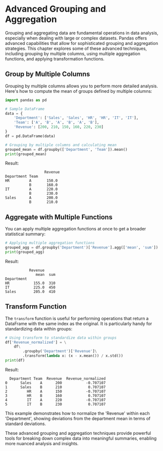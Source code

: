 
# Advanced Grouping and Aggregation

Grouping and aggregating data are fundamental operations in data analysis, especially when dealing with large or complex datasets. Pandas offers advanced capabilities that allow for sophisticated grouping and aggregation strategies. This chapter explores some of these advanced techniques, including grouping by multiple columns, using multiple aggregation functions, and applying transformation functions.

## Group by Multiple Columns

Grouping by multiple columns allows you to perform more detailed analysis. Here's how to compute the mean of groups defined by multiple columns:

```python
import pandas as pd

# Sample DataFrame
data = {
    'Department': ['Sales', 'Sales', 'HR', 'HR', 'IT', 'IT'],
    'Team': ['A', 'B', 'A', 'B', 'A', 'B'],
    'Revenue': [200, 210, 150, 160, 220, 230]
}
df = pd.DataFrame(data)

# Grouping by multiple columns and calculating mean
grouped_mean = df.groupby(['Department', 'Team']).mean()
print(grouped_mean)
```

Result:

```plaintext
                  Revenue
Department Team
HR         A       150.0
           B       160.0
IT         A       220.0
           B       230.0
Sales      A       200.0
           B       210.0
```

## Aggregate with Multiple Functions

You can apply multiple aggregation functions at once to get a broader statistical summary:

```python
# Applying multiple aggregation functions
grouped_agg = df.groupby('Department')['Revenue'].agg(['mean', 'sum'])
print(grouped_agg)
```

Result:

```plaintext
           Revenue
              mean  sum
Department
HR           155.0  310
IT           225.0  450
Sales        205.0  410
```

## Transform Function

The `transform` function is useful for performing operations that return a DataFrame with the same index as the original. It is particularly handy for standardizing data within groups:

```python
# Using transform to standardize data within groups
df['Revenue_normalized'] = \
    df\
        .groupby('Department')['Revenue']\
        .transform(lambda x: (x - x.mean()) / x.std())
print(df)
```

Result:

```plaintext
  Department Team  Revenue  Revenue_normalized
0      Sales    A      200           -0.707107
1      Sales    B      210            0.707107
2         HR    A      150           -0.707107
3         HR    B      160            0.707107
4         IT    A      220           -0.707107
5         IT    B      230            0.707107
```

This example demonstrates how to normalize the 'Revenue' within each 'Department', showing deviations from the department mean in terms of standard deviations.

These advanced grouping and aggregation techniques provide powerful tools for breaking down complex data into meaningful summaries, enabling more nuanced analysis and insights.
